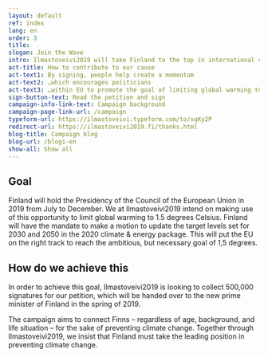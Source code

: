 ```yaml
---
layout: default
ref: index
lang: en
order: 3
title:
slogan: Join the Wave
intro: Ilmastoveivi2019 will take Finland to the top in international climate change action. The puck has been dropped - it’s time to take it.
act-title: How to contribute to our cause
act-text1: By signing, people help create a momentum
act-text2: …which encourages politicians
act-text3: …within EU to promote the goal of limiting global warming to 1.5 degrees.
sign-button-text: Read the petition and sign
campaign-info-link-text: Campaign background
campaign-page-link-url: /campaign
typeform-url: https://ilmastoveivi.typeform.com/to/xqKy2P
redirect-url: https://ilmastoveivi2019.fi/thanks.html
blog-title: Campaign blog
blog-url: /blogi-en
show-all: Show all
---
```


## Goal

Finland will hold the Presidency of the Council of the European Union in 2019 from July to December. We at Ilmastoveivi2019 intend on making use of this opportunity to limit global warming to 1.5 degrees Celsius. Finland will have the mandate to make a motion to update the target levels set for 2030 and 2050 in the 2020 climate & energy package. This will put the EU on the right track to reach the ambitious, but necessary goal of 1,5 degrees.


## How do we achieve this

In order to achieve this goal, Ilmastoveivi2019 is looking to collect 500,000 signatures for our petition, which will be handed over to the new prime minister of Finland in the spring of 2019.

The campaign aims to connect Finns – regardless of age, background, and life situation – for the sake of preventing climate change. Together through Ilmastoveivi2019, we insist that Finland must take the leading position in preventing climate change.
